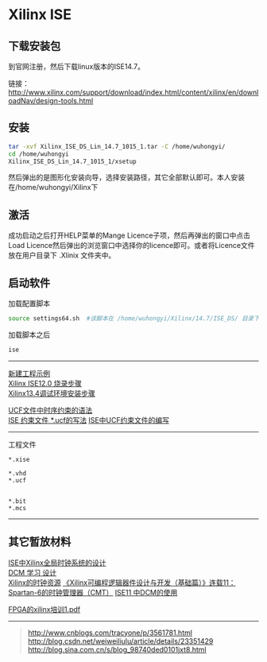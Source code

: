 <!-- README.md --- 
;; 
;; Description: 
;; Author: Hongyi Wu(吴鸿毅)
;; Email: wuhongyi@qq.com 
;; Created: 二 7月 25 09:42:16 2017 (+0800)
;; Last-Updated: 四 8月  3 21:38:48 2017 (+0800)
;;           By: Hongyi Wu(吴鸿毅)
;;     Update #: 21
;; URL: http://wuhongyi.cn -->

# Xilinx ISE


## 下载安装包

到官网注册，然后下载linux版本的ISE14.7。

链接：  
http://www.xilinx.com/support/download/index.html/content/xilinx/en/downloadNav/design-tools.html 

## 安装

```bash
tar -xvf Xilinx_ISE_DS_Lin_14.7_1015_1.tar -C /home/wuhongyi/
cd /home/wuhongyi
Xilinx_ISE_DS_Lin_14.7_1015_1/xsetup
```

然后弹出的是图形化安装向导，选择安装路径，其它全部默认即可。本人安装在/home/wuhongyi/Xilinx下

## 激活

成功启动之后打开HELP菜单的Mange Licence子项，然后再弹出的窗口中点击Load Licence然后弹出的浏览窗口中选择你的licence即可。或者将Licence文件放在用户目录下 .Xlinix 文件夹中。


## 启动软件

加载配置脚本

```bash
source settings64.sh  #该脚本在 /home/wuhongyi/Xilinx/14.7/ISE_DS/ 目录下
```

加载脚本之后

```bash
ise
```

----

[新建工程示例](http://blog.csdn.net/lishengbo/article/details/51113794)  
[Xilinx ISE12.0 烧录步骤](http://xilinx.eetrend.com/forum/6824)  
[Xilinx13.4调试环境安装步骤](http://wuhongyi.cn/VHDLNote/pdf/XilinxISE/Xilinx13.4调试环境安装步骤.doc)

[UCF文件中时序约束的语法](http://blog.sina.com.cn/s/blog_62c7814b0101jma7.html)  
[ISE 约束文件 *.ucf的写法](http://www.360doc.com/content/14/1030/15/4077337_421173478.shtml)
[ISE中UCF约束文件的编写](http://blog.csdn.net/ladywn/article/details/34531871)

----

工程文件

```
*.xise

*.vhd
*.ucf


*.bit
*.mcs
```

----

## 其它暂放材料

[ISE中Xilinx全局时钟系统的设计](http://blog.sina.com.cn/s/blog_bff0927b010173bp.html)  
[DCM 学习 设计](http://xjhit.spaces.eepw.com.cn/articles/article/item/73904)  
[Xilinx的时钟资源](http://xilinx.eetop.cn/viewnews-1632)
[《Xilinx可编程逻辑器件设计与开发（基础篇）》连载11：Spartan-6的时钟管理器（CMT）](http://xilinx.eetrend.com/blog/1941)
[ISE11 中DCM的使用](https://wenku.baidu.com/view/58d7f40b76c66137ee06192d.html)

[FPGA的xilinx培训1.pdf](https://max.book118.com/html/2017/0616/115982247.shtm)

----

> http://www.cnblogs.com/tracyone/p/3561781.html
> http://blog.csdn.net/weiweiliulu/article/details/23351429
> http://blog.sina.com.cn/s/blog_98740ded0101jxt8.html



<!-- README.md ends here -->
